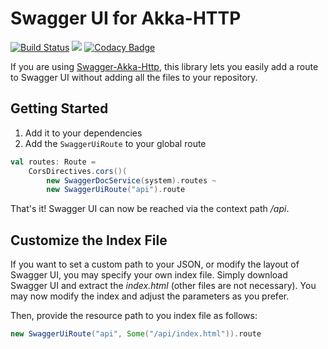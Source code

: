 # Swagger UI for Akka-HTTP
[![Build Status](https://travis-ci.org/matfax/akka-http-swagger-ui.svg?branch=master)](https://travis-ci.org/matfax/akka-http-swagger-ui)
[![](https://jitpack.io/v/matfax/akka-http-swagger-ui.svg)](https://jitpack.io/#matfax/akka-http-swagger-ui)
[![Codacy Badge](https://api.codacy.com/project/badge/Grade/4a084fc73bce461b9de2cebfc38866c6)](https://www.codacy.com/app/matfax/akka-http-swagger-ui?utm_source=github.com&amp;utm_medium=referral&amp;utm_content=matfax/akka-http-swagger-ui&amp;utm_campaign=Badge_Grade)

If you are using [Swagger-Akka-Http](https://github.com/swagger-akka-http/swagger-akka-http), this library lets you easily add a route to Swagger UI without adding all the files to your repository.

## Getting Started

1. Add it to your dependencies
2. Add the ``SwaggerUiRoute`` to your global route

```Scala
val routes: Route =
    CorsDirectives.cors()(
        new SwaggerDocService(system).routes ~
        new SwaggerUiRoute("api").route
```

That's it! Swagger UI can now be reached via the context path */api*.

## Customize the Index File

If you want to set a custom path to your JSON, or modify the layout of Swagger UI, you may specify your own index file.
Simply download Swagger UI and extract the *index.html* (other files are not necessary). You may now modify the index and adjust the parameters as you prefer.

Then, provide the resource path to you index file as follows:

```Scala
new SwaggerUiRoute("api", Some("/api/index.html")).route
```
